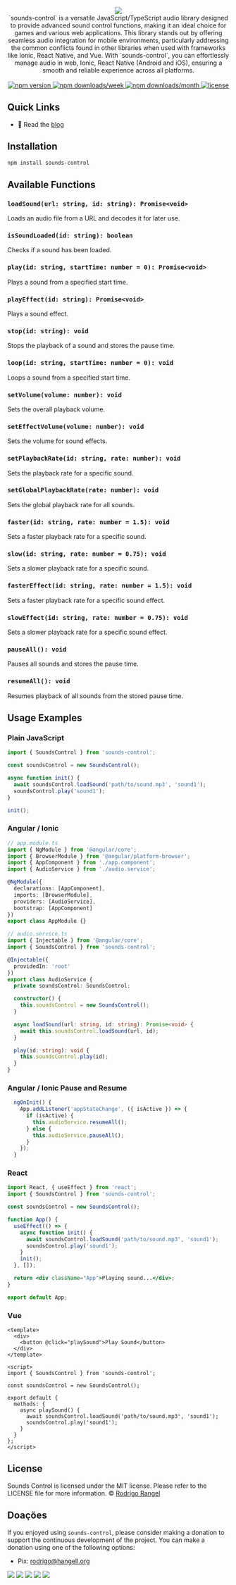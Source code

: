 <p align="center">
<img src="./assets/sounds-control.png">
  <br />
`sounds-control` is a versatile JavaScript/TypeScript audio library designed to provide advanced sound control functions, making it an ideal choice for games and various web applications. This library stands out by offering seamless audio integration for mobile environments, particularly addressing the common conflicts found in other libraries when used with frameworks like Ionic, React Native, and Vue. With `sounds-control`, you can effortlessly manage audio in web, Ionic, React Native (Android and iOS), ensuring a smooth and reliable experience across all platforms.
<br>
<br>
 <a href="https://www.npmjs.com/package/sounds-control">
    <img src="https://badge.fury.io/js/sounds-control.svg" alt="npm version" />
  </a>
  <a href="https://www.npmjs.com/package/sounds-control">
    <img src="https://img.shields.io/npm/dw/sounds-control.svg" alt="npm downloads/week" />
  </a>
  <a href="https://www.npmjs.com/package/sounds-control">
    <img src="https://img.shields.io/npm/dm/sounds-control.svg" alt="npm downloads/month" />
  </a>
  <a href="https://github.com/hangell/sounds-control">
    <img src="https://img.shields.io/github/license/hangell/sounds-control.svg" alt="license" />
  </a>
</p>

## Quick Links

* 📖 Read the [blog](https://hangell.org)

## Installation

```sh
npm install sounds-control
```

## Available Functions

### `loadSound(url: string, id: string): Promise<void>`

Loads an audio file from a URL and decodes it for later use.

### `isSoundLoaded(id: string): boolean`

Checks if a sound has been loaded.

### `play(id: string, startTime: number = 0): Promise<void>`

Plays a sound from a specified start time.

### `playEffect(id: string): Promise<void>`

Plays a sound effect.

### `stop(id: string): void`

Stops the playback of a sound and stores the pause time.

### `loop(id: string, startTime: number = 0): void`

Loops a sound from a specified start time.

### `setVolume(volume: number): void`

Sets the overall playback volume.

### `setEffectVolume(volume: number): void`

Sets the volume for sound effects.

### `setPlaybackRate(id: string, rate: number): void`

Sets the playback rate for a specific sound.

### `setGlobalPlaybackRate(rate: number): void`

Sets the global playback rate for all sounds.

### `faster(id: string, rate: number = 1.5): void`

Sets a faster playback rate for a specific sound.

### `slow(id: string, rate: number = 0.75): void`

Sets a slower playback rate for a specific sound.

### `fasterEffect(id: string, rate: number = 1.5): void`

Sets a faster playback rate for a specific sound effect.

### `slowEffect(id: string, rate: number = 0.75): void`

Sets a slower playback rate for a specific sound effect.

### `pauseAll(): void`

Pauses all sounds and stores the pause time.

### `resumeAll(): void`

Resumes playback of all sounds from the stored pause time.

## Usage Examples

### Plain JavaScript

```javascript
import { SoundsControl } from 'sounds-control';

const soundsControl = new SoundsControl();

async function init() {
  await soundsControl.loadSound('path/to/sound.mp3', 'sound1');
  soundsControl.play('sound1');
}

init();
```

### Angular  / Ionic

```typescript
// app.module.ts
import { NgModule } from '@angular/core';
import { BrowserModule } from '@angular/platform-browser';
import { AppComponent } from './app.component';
import { AudioService } from './audio.service';

@NgModule({
  declarations: [AppComponent],
  imports: [BrowserModule],
  providers: [AudioService],
  bootstrap: [AppComponent]
})
export class AppModule {}

// audio.service.ts
import { Injectable } from '@angular/core';
import { SoundsControl } from 'sounds-control';

@Injectable({
  providedIn: 'root'
})
export class AudioService {
  private soundsControl: SoundsControl;

  constructor() {
    this.soundsControl = new SoundsControl();
  }

  async loadSound(url: string, id: string): Promise<void> {
    await this.soundsControl.loadSound(url, id);
  }

  play(id: string): void {
    this.soundsControl.play(id);
  }
}
```

### Angular / Ionic Pause and Resume
```typescript
  ngOnInit() {
    App.addListener('appStateChange', ({ isActive }) => {
      if (isActive) {
        this.audioService.resumeAll();
      } else {
        this.audioService.pauseAll();
      }
    });
  }
```
### React

```jsx
import React, { useEffect } from 'react';
import { SoundsControl } from 'sounds-control';

const soundsControl = new SoundsControl();

function App() {
  useEffect(() => {
    async function init() {
      await soundsControl.loadSound('path/to/sound.mp3', 'sound1');
      soundsControl.play('sound1');
    }
    init();
  }, []);

  return <div className="App">Playing sound...</div>;
}

export default App;
```

### Vue

```vue
<template>
  <div>
    <button @click="playSound">Play Sound</button>
  </div>
</template>

<script>
import { SoundsControl } from 'sounds-control';

const soundsControl = new SoundsControl();

export default {
  methods: {
    async playSound() {
      await soundsControl.loadSound('path/to/sound.mp3', 'sound1');
      soundsControl.play('sound1');
    }
  }
};
</script>
```

## License

Sounds Control  is licensed under the MIT license. Please refer to the LICENSE file for more information.
© [Rodrigo Rangel](https://github.com/Hangell)

## Doações
If you enjoyed using `sounds-control`, please consider making a donation to support the continuous development of the project. You can make a donation using one of the following options:
* Pix: rodrigo@hangell.org

<div>
<a href="https://hangell.org" target="_blank"><img src="https://img.shields.io/badge/website-000000?style=for-the-badge&logo=About.me&logoColor=white" target="_blank"></a>
  <a href="https://play.google.com/store/apps/dev?id=5606456325281613718" target="_blank"><img src="https://img.shields.io/badge/Google_Play-414141?style=for-the-badge&logo=google-play&logoColor=white" target="_blank"></a>
  <a href="https://www.youtube.com/channel/UC8_zG7RFM2aMhI-p-6zmixw" target="_blank"><img src="https://img.shields.io/badge/YouTube-FF0000?style=for-the-badge&logo=youtube&logoColor=white" target="_blank"></a>
  <a href="https://www.facebook.com/hangell.org" target="_blank"><img src="	https://img.shields.io/badge/Facebook-1877F2?style=for-the-badge&logo=facebook&logoColor=white" target="_blank"></a>
  <a href="https://www.linkedin.com/in/rodrigo-rangel-a80810170" target="_blank"><img src="https://img.shields.io/badge/-LinkedIn-%230077B5?style=for-the-badge&logo=linkedin&logoColor=white" target="_blank"></a>
</div>